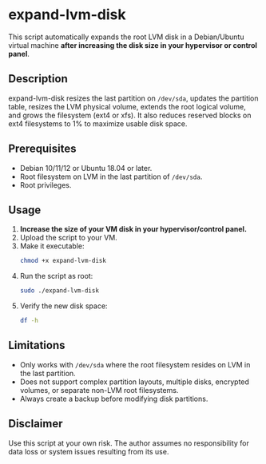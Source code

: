 # expand-lvm-disk

This script automatically expands the root LVM disk in a Debian/Ubuntu virtual machine **after increasing the disk size in your hypervisor or control panel**.

## Description

expand-lvm-disk resizes the last partition on `/dev/sda`, updates the partition table, resizes the LVM physical volume, extends the root logical volume, and grows the filesystem (ext4 or xfs). It also reduces reserved blocks on ext4 filesystems to 1% to maximize usable disk space.

## Prerequisites

- Debian 10/11/12 or Ubuntu 18.04 or later.
- Root filesystem on LVM in the last partition of `/dev/sda`.
- Root privileges.

## Usage

1. **Increase the size of your VM disk in your hypervisor/control panel.**
2. Upload the script to your VM.
3. Make it executable:
    ```bash
    chmod +x expand-lvm-disk
    ```
4. Run the script as root:
    ```bash
    sudo ./expand-lvm-disk
    ```
5. Verify the new disk space:
    ```bash
    df -h
    ```

## Limitations

- Only works with `/dev/sda` where the root filesystem resides on LVM in the last partition.
- Does not support complex partition layouts, multiple disks, encrypted volumes, or separate non-LVM root filesystems.
- Always create a backup before modifying disk partitions.

## Disclaimer

Use this script at your own risk. The author assumes no responsibility for data loss or system issues resulting from its use.
